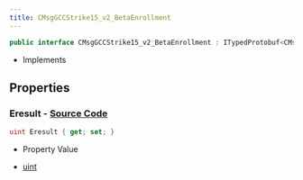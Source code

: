 ```yaml
---
title: CMsgGCCStrike15_v2_BetaEnrollment
---
```


```csharp
public interface CMsgGCCStrike15_v2_BetaEnrollment : ITypedProtobuf<CMsgGCCStrike15_v2_BetaEnrollment>, INativeHandle
```

- Implements

## Properties

### **Eresult** - [Source Code](https://github.com/swiftly-solution/swiftlys2/blob/main/managed/src/SwiftlyS2.Generated/Protobufs/Interfaces/CMsgGCCStrike15_v2_BetaEnrollment.cs#L13)

```csharp
uint Eresult { get; set; }
```

- Property Value

- [uint](https://learn.microsoft.com/dotnet/api/system.uint32)

